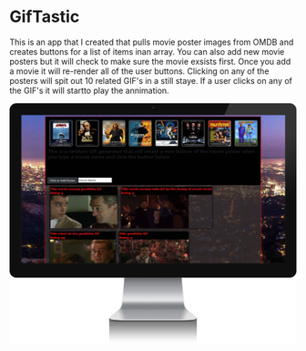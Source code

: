 # GifTastic

This is an app that I created that pulls movie poster images from OMDB and creates buttons for a list of items inan array.  You can also add new movie posters but it will check to make sure the movie exsists first.  Once you add a movie it will re-render all of the user buttons.   Clicking on any of the posters will spit out 10 related GIF's in a still staye.  If a user clicks on any of the GIF's it will startto play the annimation.  


![gitfTastic](https://github.com/doingway2much/Bootstrap-Portfolio/blob/master/assets/img/gitfTastic.jpg?raw=true)
